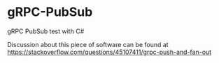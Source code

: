 # gRPC-PubSub
gRPC PubSub test with C#

Discussion about this piece of software can be found at https://stackoverflow.com/questions/45107411/grpc-push-and-fan-out
